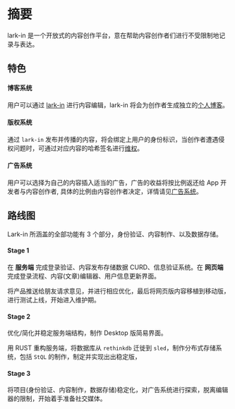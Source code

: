 # 摘要

lark-in 是一个开放式的内容创作平台，意在帮助内容创作者们进行不受限制地记录与表达。

## 特色

#### 博客系统

用户可以通过 [lark-in]() 进行内容编辑，lark-in 将会为创作者生成独立的[个人博客]()。

#### 版权系统

通过 `lark-in` 发布并传播的内容，将会绑定上用户的身份标识，当创作者遭遇侵权问题时，可通过对应内容的哈希签名进行[维权]()。

#### 广告系统

用户可以选择为自己的内容插入适当的广告，广告的收益将按比例返还给 App 开发者与内容创作者, 具体的比例由内容创作者决定，详情请见[广告系统]()。

## 路线图

Lark-in 所涵盖的全部功能有 3 个部分，身份验证、内容制作、以及数据存储。

#### Stage 1

在 __服务端__ 完成登录验证、内容发布存储数据 CURD、信息验证系统。在 __网页端__ 完成登录流程、内容(文章)编辑器、用户信息更新界面。

将产品推送给朋友请求意见，并进行相应优化，最后将网页版内容移植到移动版，进行测试上线，开始进入维护期。

#### Stage 2

优化/简化并稳定服务端结构，制作 Desktop 版简易界面。

用 RUST 重构服务端，将数据库从 `rethinkdb` 迁徙到 `sled`，制作分布式存储系统，包括 `StQL` 的制作，制定并实现出出稳定版，

#### Stage 3

将项目(身份验证、内容制作，数据存储)稳定化，对广告系统进行探索，脱离编辑器的限制，开始着手准备社交媒体。

